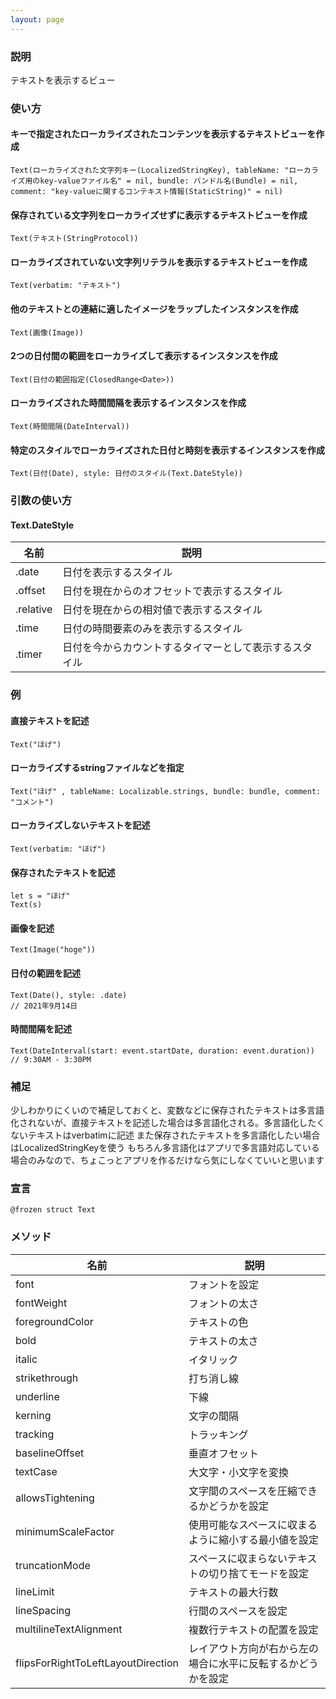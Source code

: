 ```yaml
---
layout: page
---
```


### 説明

テキストを表示するビュー

### 使い方

#### キーで指定されたローカライズされたコンテンツを表示するテキストビューを作成

    Text(ローカライズされた文字列キー(LocalizedStringKey), tableName: "ローカライズ用のkey-valueファイル名" = nil, bundle: バンドル名(Bundle) = nil, comment: "key-valueに関するコンテキスト情報(StaticString)" = nil)

#### 保存されている文字列をローカライズせずに表示するテキストビューを作成

    Text(テキスト(StringProtocol))

#### ローカライズされていない文字列リテラルを表示するテキストビューを作成

    Text(verbatim: "テキスト")

#### 他のテキストとの連結に適したイメージをラップしたインスタンスを作成

    Text(画像(Image))

#### 2つの日付間の範囲をローカライズして表示するインスタンスを作成

    Text(日付の範囲指定(ClosedRange<Date>))

#### ローカライズされた時間間隔を表示するインスタンスを作成

    Text(時間間隔(DateInterval))

#### 特定のスタイルでローカライズされた日付と時刻を表示するインスタンスを作成

    Text(日付(Date), style: 日付のスタイル(Text.DateStyle))

### 引数の使い方

#### Text.DateStyle

| 名前        | 説明                          |
| --------- | --------------------------- |
| .date     | 日付を表示するスタイル                 |
| .offset   | 日付を現在からのオフセットで表示するスタイル      |
| .relative | 日付を現在からの相対値で表示するスタイル        |
| .time     | 日付の時間要素のみを表示するスタイル          |
| .timer    | 日付を今からカウントするタイマーとして表示するスタイル |

### 例

#### 直接テキストを記述

    Text("ほげ")

#### ローカライズするstringファイルなどを指定

    Text("ほげ" , tableName: Localizable.strings, bundle: bundle, comment: "コメント")

#### ローカライズしないテキストを記述

    Text(verbatim: "ほげ")

#### 保存されたテキストを記述

    let s = "ほげ"
    Text(s)

#### 画像を記述

    Text(Image("hoge"))

#### 日付の範囲を記述

    Text(Date(), style: .date)
    // 2021年9月14日

#### 時間間隔を記述

    Text(DateInterval(start: event.startDate, duration: event.duration))
    // 9:30AM - 3:30PM

### 補足

少しわかりにくいので補足しておくと、変数などに保存されたテキストは多言語化されないが、直接テキストを記述した場合は多言語化される。多言語化したくないテキストはverbatimに記述
また保存されたテキストを多言語化したい場合はLocalizedStringKeyを使う
もちろん多言語化はアプリで多言語対応している場合のみなので、ちょこっとアプリを作るだけなら気にしなくていいと思います

### 宣言

    @frozen struct Text

### メソッド

| 名前                                 | 説明                             |
| ---------------------------------- | ------------------------------ |
| font                               | フォントを設定                        |
| fontWeight                         | フォントの太さ                        |
| foregroundColor                    | テキストの色                         |
| bold                               | テキストの太さ                        |
| italic                             | イタリック                          |
| strikethrough                      | 打ち消し線                          |
| underline                          | 下線                             |
| kerning                            | 文字の間隔                          |
| tracking                           | トラッキング                         |
| baselineOffset                     | 垂直オフセット                        |
| textCase                           | 大文字・小文字を変換                     |
| allowsTightening                   | 文字間のスペースを圧縮できるかどうかを設定          |
| minimumScaleFactor                 | 使用可能なスペースに収まるように縮小する最小値を設定     |
| truncationMode                     | スペースに収まらないテキストの切り捨てモードを設定      |
| lineLimit                          | テキストの最大行数                      |
| lineSpacing                        | 行間のスペースを設定                     |
| multilineTextAlignment             | 複数行テキストの配置を設定                  |
| flipsForRightToLeftLayoutDirection | レイアウト方向が右から左の場合に水平に反転するかどうかを設定 |
